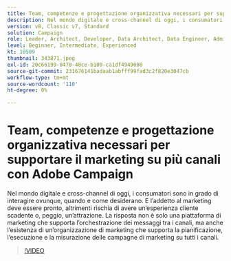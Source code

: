 ```yaml
---
title: Team, competenze e progettazione organizzativa necessari per supportare il marketing su più canali con Adobe Campaign
description: Nel mondo digitale e cross-channel di oggi, i consumatori sono in grado di interagire ovunque, quando e come desiderano.
version: v8, Classic v7, Standard
solution: Campaign
role: Leader, Architect, Developer, Data Architect, Data Engineer, Admin, User
level: Beginner, Intermediate, Experienced
kt: 10509
thumbnail: 343871.jpeg
exl-id: 20c66199-0470-48ce-b100-ca1df4949080
source-git-commit: 231676141badaab1abfff99fad3c2f820e3047cb
workflow-type: tm+mt
source-wordcount: '110'
ht-degree: 0%

---
```


# Team, competenze e progettazione organizzativa necessari per supportare il marketing su più canali con Adobe Campaign

Nel mondo digitale e cross-channel di oggi, i consumatori sono in grado di interagire ovunque, quando e come desiderano. E l’addetto al marketing deve essere pronto, altrimenti rischia di avere un’esperienza cliente scadente o, peggio, un’attrazione. La risposta non è solo una piattaforma di marketing che supporta l’orchestrazione dei messaggi tra i canali, ma anche l’esistenza di un’organizzazione di marketing che supporta la pianificazione, l’esecuzione e la misurazione delle campagne di marketing su tutti i canali.

>[!VIDEO](https://video.tv.adobe.com/v/343871/?quality=12&learn=on)
